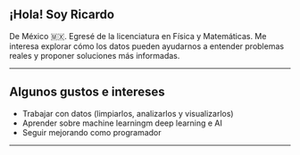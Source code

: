 ## ¡Hola! Soy Ricardo

De México 🇲🇽. Egresé de la licenciatura en Física y Matemáticas.
Me interesa explorar cómo los datos pueden ayudarnos a entender problemas reales y proponer soluciones más informadas.

---

## Algunos gustos e intereses

- Trabajar con datos (limpiarlos, analizarlos y visualizarlos)
- Aprender sobre machine learningm deep learning e AI
- Seguir mejorando como programador

---

